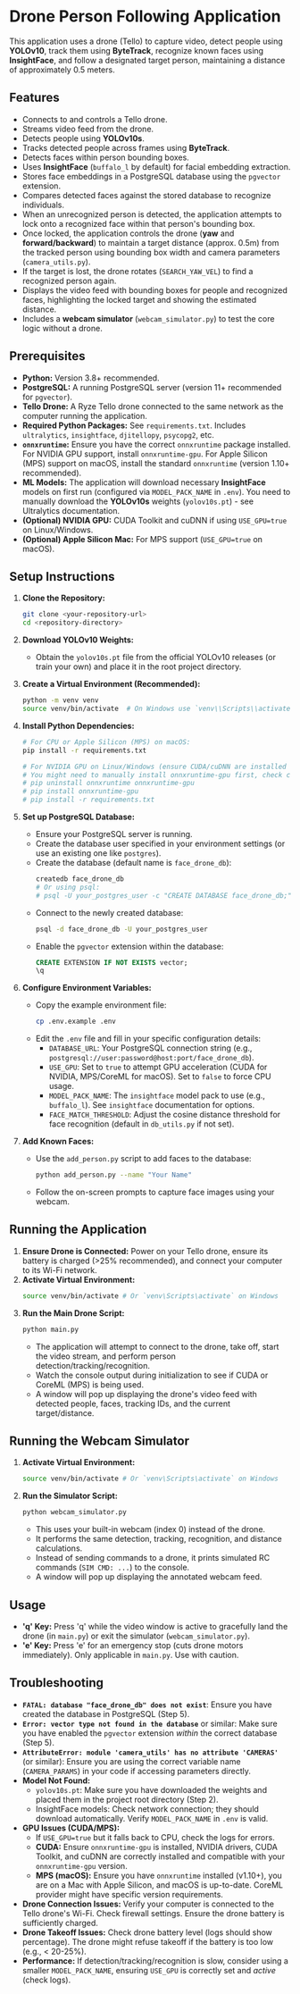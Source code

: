 # Drone Person Following Application

This application uses a drone (Tello) to capture video, detect people using **YOLOv10**, track them using **ByteTrack**, recognize known faces using **InsightFace**, and follow a designated target person, maintaining a distance of approximately 0.5 meters.

## Features

*   Connects to and controls a Tello drone.
*   Streams video feed from the drone.
*   Detects people using **YOLOv10s**.
*   Tracks detected people across frames using **ByteTrack**.
*   Detects faces within person bounding boxes.
*   Uses **InsightFace** (`buffalo_l` by default) for facial embedding extraction.
*   Stores face embeddings in a PostgreSQL database using the `pgvector` extension.
*   Compares detected faces against the stored database to recognize individuals.
*   When an unrecognized person is detected, the application attempts to lock onto a recognized face within that person's bounding box.
*   Once locked, the application controls the drone (**yaw** and **forward/backward**) to maintain a target distance (approx. 0.5m) from the tracked person using bounding box width and camera parameters (`camera_utils.py`).
*   If the target is lost, the drone rotates (`SEARCH_YAW_VEL`) to find a recognized person again.
*   Displays the video feed with bounding boxes for people and recognized faces, highlighting the locked target and showing the estimated distance.
*   Includes a **webcam simulator** (`webcam_simulator.py`) to test the core logic without a drone.

## Prerequisites

*   **Python:** Version 3.8+ recommended.
*   **PostgreSQL:** A running PostgreSQL server (version 11+ recommended for `pgvector`).
*   **Tello Drone:** A Ryze Tello drone connected to the same network as the computer running the application.
*   **Required Python Packages:** See `requirements.txt`. Includes `ultralytics`, `insightface`, `djitellopy`, `psycopg2`, etc.
*   **`onnxruntime`:** Ensure you have the correct `onnxruntime` package installed. For NVIDIA GPU support, install `onnxruntime-gpu`. For Apple Silicon (MPS) support on macOS, install the standard `onnxruntime` (version 1.10+ recommended).
*   **ML Models:** The application will download necessary **InsightFace** models on first run (configured via `MODEL_PACK_NAME` in `.env`). You need to manually download the **YOLOv10s** weights (`yolov10s.pt`) - see Ultralytics documentation.
*   **(Optional) NVIDIA GPU:** CUDA Toolkit and cuDNN if using `USE_GPU=true` on Linux/Windows.
*   **(Optional) Apple Silicon Mac:** For MPS support (`USE_GPU=true` on macOS).

## Setup Instructions

1.  **Clone the Repository:**
    ```bash
    git clone <your-repository-url>
    cd <repository-directory>
    ```

2.  **Download YOLOv10 Weights:**
    *   Obtain the `yolov10s.pt` file from the official YOLOv10 releases (or train your own) and place it in the root project directory.

3.  **Create a Virtual Environment (Recommended):**
    ```bash
    python -m venv venv
    source venv/bin/activate  # On Windows use `venv\\Scripts\\activate`
    ```

4.  **Install Python Dependencies:**
    ```bash
    # For CPU or Apple Silicon (MPS) on macOS:
    pip install -r requirements.txt

    # For NVIDIA GPU on Linux/Windows (ensure CUDA/cuDNN are installed first):
    # You might need to manually install onnxruntime-gpu first, check compatibility:
    # pip uninstall onnxruntime onnxruntime-gpu
    # pip install onnxruntime-gpu
    # pip install -r requirements.txt
    ```

5.  **Set up PostgreSQL Database:**
    *   Ensure your PostgreSQL server is running.
    *   Create the database user specified in your environment settings (or use an existing one like `postgres`).
    *   Create the database (default name is `face_drone_db`):
        ```bash
        createdb face_drone_db
        # Or using psql:
        # psql -U your_postgres_user -c "CREATE DATABASE face_drone_db;"
        ```
    *   Connect to the newly created database:
        ```bash
        psql -d face_drone_db -U your_postgres_user
        ```
    *   Enable the `pgvector` extension within the database:
        ```sql
        CREATE EXTENSION IF NOT EXISTS vector;
        \q
        ```

6.  **Configure Environment Variables:**
    *   Copy the example environment file:
        ```bash
        cp .env.example .env
        ```
    *   Edit the `.env` file and fill in your specific configuration details:
        *   `DATABASE_URL`: Your PostgreSQL connection string (e.g., `postgresql://user:password@host:port/face_drone_db`).
        *   `USE_GPU`: Set to `true` to attempt GPU acceleration (CUDA for NVIDIA, MPS/CoreML for macOS). Set to `false` to force CPU usage.
        *   `MODEL_PACK_NAME`: The `insightface` model pack to use (e.g., `buffalo_l`). See `insightface` documentation for options.
        *   `FACE_MATCH_THRESHOLD`: Adjust the cosine distance threshold for face recognition (default in `db_utils.py` if not set).

7.  **Add Known Faces:**
    *   Use the `add_person.py` script to add faces to the database:
        ```bash
        python add_person.py --name "Your Name"
        ```
    *   Follow the on-screen prompts to capture face images using your webcam.

## Running the Application

1.  **Ensure Drone is Connected:** Power on your Tello drone, ensure its battery is charged (>25% recommended), and connect your computer to its Wi-Fi network.
2.  **Activate Virtual Environment:**
    ```bash
    source venv/bin/activate # Or `venv\Scripts\activate` on Windows
    ```
3.  **Run the Main Drone Script:**
    ```bash
    python main.py
    ```
    *   The application will attempt to connect to the drone, take off, start the video stream, and perform person detection/tracking/recognition.
    *   Watch the console output during initialization to see if CUDA or CoreML (MPS) is being used.
    *   A window will pop up displaying the drone's video feed with detected people, faces, tracking IDs, and the current target/distance.

## Running the Webcam Simulator

1.  **Activate Virtual Environment:**
    ```bash
    source venv/bin/activate # Or `venv\Scripts\activate` on Windows
    ```
2.  **Run the Simulator Script:**
    ```bash
    python webcam_simulator.py
    ```
    *   This uses your built-in webcam (index 0) instead of the drone.
    *   It performs the same detection, tracking, recognition, and distance calculations.
    *   Instead of sending commands to a drone, it prints simulated RC commands (`SIM CMD: ...`) to the console.
    *   A window will pop up displaying the annotated webcam feed.

## Usage

*   **'q' Key:** Press 'q' while the video window is active to gracefully land the drone (in `main.py`) or exit the simulator (`webcam_simulator.py`).
*   **'e' Key:** Press 'e' for an emergency stop (cuts drone motors immediately). Only applicable in `main.py`. Use with caution.

## Troubleshooting

*   **`FATAL: database "face_drone_db" does not exist`**: Ensure you have created the database in PostgreSQL (Step 5).
*   **`Error: vector type not found in the database`** or similar: Make sure you have enabled the `pgvector` extension *within* the correct database (Step 5).
*   **`AttributeError: module 'camera_utils' has no attribute 'CAMERAS'`** (or similar): Ensure you are using the correct variable name (`CAMERA_PARAMS`) in your code if accessing parameters directly.
*   **Model Not Found:**
    *   `yolov10s.pt`: Make sure you have downloaded the weights and placed them in the project root directory (Step 2).
    *   InsightFace models: Check network connection; they should download automatically. Verify `MODEL_PACK_NAME` in `.env` is valid.
*   **GPU Issues (CUDA/MPS):**
    *   If `USE_GPU=true` but it falls back to CPU, check the logs for errors.
    *   **CUDA:** Ensure `onnxruntime-gpu` is installed, NVIDIA drivers, CUDA Toolkit, and cuDNN are correctly installed and compatible with your `onnxruntime-gpu` version.
    *   **MPS (macOS):** Ensure you have `onnxruntime` installed (v1.10+), you are on a Mac with Apple Silicon, and macOS is up-to-date. CoreML provider might have specific version requirements.
*   **Drone Connection Issues:** Verify your computer is connected to the Tello drone's Wi-Fi. Check firewall settings. Ensure the drone battery is sufficiently charged.
*   **Drone Takeoff Issues:** Check drone battery level (logs should show percentage). The drone might refuse takeoff if the battery is too low (e.g., < 20-25%).
*   **Performance:** If detection/tracking/recognition is slow, consider using a smaller `MODEL_PACK_NAME`, ensuring `USE_GPU` is correctly set and *active* (check logs). 